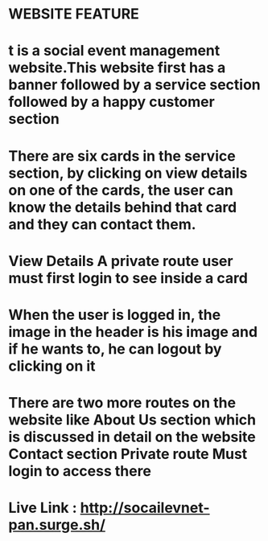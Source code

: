 # WEBSITE FEATURE

# t is a social event management website.This website first has a banner followed by a service section followed by a happy customer section

# There are six cards in the service section, by clicking on view details on one of the cards, the user can know the details behind that card and they can contact them.

# View Details A private route user must first login to see inside a card

# When the user is logged in, the image in the header is his image and if he wants to, he can logout by clicking on it

# There are two more routes on the website like About Us section which is discussed in detail on the website Contact section Private route Must login to access there


# Live Link : http://socailevnet-pan.surge.sh/
